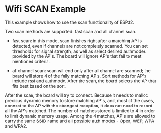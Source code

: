 # Wifi SCAN Example

This example shows how to use the scan functionality of ESP32.

Two scan methods are supported: fast scan and all channel scan.

* fast scan: in this mode, scan finishes right after a matching AP is detected, even if channels are not completely scanned. You can set thresholds for signal strength, as well as select desired authmodes provided by the AP's. The board will ignore AP's that fail to meet mentioned criteria.

* all channel scan: scan will end only after all channel are scanned; the board will store 4 of the fully matching AP's. Sort methods for AP's include rssi and authmode. After the scan, the board selects the AP that fits best based on the sort.

After the scan, the board will try to connect. Because it needs to malloc precious dynamic memory to store matching AP's, and, most of the cases, connect to the AP with the strongest reception, it does not need to record all the AP's matched. The number of matches stored is limited to 4 in order to limit dynamic memory usage. Among the 4 matches,  AP's are allowed to carry the same SSID name and all possible auth modes - Open, WEP, WPA and WPA2.
